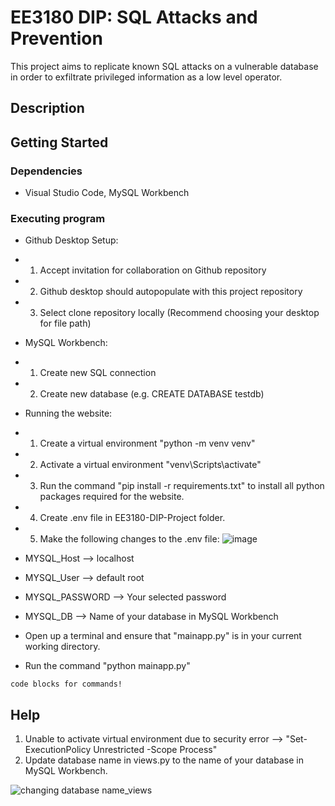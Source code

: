 # EE3180 DIP: SQL Attacks and Prevention 

This project aims to replicate known SQL attacks on a vulnerable database in order to exfiltrate privileged information as a low level operator. 

## Description

<Include usage of SQL attacks after completion>

## Getting Started

### Dependencies

* Visual Studio Code, MySQL Workbench

### Executing program

* Github Desktop Setup:
* 1. Accept invitation for collaboration on Github repository
* 2. Github desktop should autopopulate with this project repository
* 3. Select clone repository locally (Recommend choosing your desktop for file path)

* MySQL Workbench:
* 1. Create new SQL connection
* 2. Create new database (e.g. CREATE DATABASE testdb)

* Running the website:
* 1. Create a virtual environment "python -m venv venv"
* 2. Activate a virtual environment "venv\Scripts\activate" 
* 3. Run the command "pip install -r requirements.txt" to install all python packages required for the website.
* 4. Create .env file in EE3180-DIP-Project folder.
* 5. Make the following changes to the .env file:
![image](https://github.com/user-attachments/assets/96a1c9ac-e71a-4cde-bad0-fd2e58b942ef)
* MYSQL_Host --> localhost
* MYSQL_User --> default root
* MYSQL_PASSWORD --> Your selected password
* MYSQL_DB --> Name of your database in MySQL Workbench
* Open up a terminal and ensure that "mainapp.py" is in your current working directory.
* Run the command "python mainapp.py"

```
code blocks for commands!

```

## Help

1. Unable to activate virtual environment due to security error --> "Set-ExecutionPolicy Unrestricted -Scope Process"
2. Update database name in views.py to the name of your database in MySQL Workbench.

![changing database name_views](https://github.com/user-attachments/assets/71eb4ded-23cb-4423-bd54-c49cee01bfa2)

```

```

